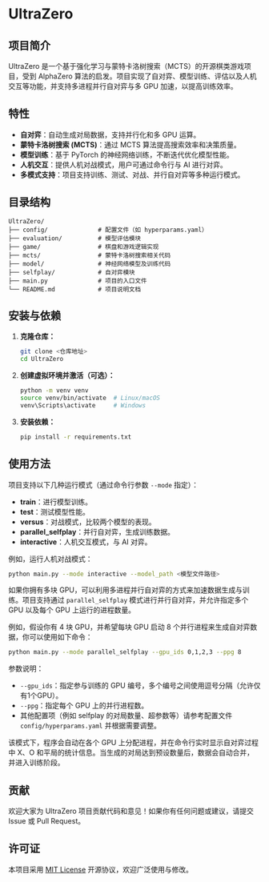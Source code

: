 # UltraZero

## 项目简介

UltraZero 是一个基于强化学习与蒙特卡洛树搜索（MCTS）的开源棋类游戏项目，受到 AlphaZero 算法的启发。项目实现了自对弈、模型训练、评估以及人机交互等功能，并支持多进程并行自对弈与多 GPU 加速，以提高训练效率。

## 特性

- **自对弈**：自动生成对局数据，支持并行化和多 GPU 运算。
- **蒙特卡洛树搜索 (MCTS)**：通过 MCTS 算法提高搜索效率和决策质量。
- **模型训练**：基于 PyTorch 的神经网络训练，不断迭代优化模型性能。
- **人机交互**：提供人机对战模式，用户可通过命令行与 AI 进行对弈。
- **多模式支持**：项目支持训练、测试、对战、并行自对弈等多种运行模式。

## 目录结构

```
UltraZero/
├── config/              # 配置文件（如 hyperparams.yaml）
├── evaluation/          # 模型评估模块
├── game/                # 棋盘和游戏逻辑实现
├── mcts/                # 蒙特卡洛树搜索相关代码
├── model/               # 神经网络模型及训练代码
├── selfplay/            # 自对弈模块
├── main.py              # 项目的入口文件
└── README.md            # 项目说明文档
```

## 安装与依赖

1. **克隆仓库：**
   ```bash
   git clone <仓库地址>
   cd UltraZero
   ```

2. **创建虚拟环境并激活（可选）：**
   ```bash
   python -m venv venv
   source venv/bin/activate  # Linux/macOS
   venv\Scripts\activate     # Windows
   ```

3. **安装依赖：**
   ```bash
   pip install -r requirements.txt
   ```

## 使用方法

项目支持以下几种运行模式（通过命令行参数 `--mode` 指定）：

- **train**：进行模型训练。
- **test**：测试模型性能。
- **versus**：对战模式，比较两个模型的表现。
- **parallel_selfplay**：并行自对弈，生成训练数据。
- **interactive**：人机交互模式，与 AI 对弈。

例如，运行人机对战模式：
```bash
python main.py --mode interactive --model_path <模型文件路径>
```

如果你拥有多块 GPU，可以利用多进程并行自对弈的方式来加速数据生成与训练。项目支持通过 `parallel_selfplay` 模式进行并行自对弈，并允许指定多个 GPU 以及每个 GPU 上运行的进程数量。

例如，假设你有 4 块 GPU，并希望每块 GPU 启动 8 个并行进程来生成自对弈数据，你可以使用如下命令：

```bash
python main.py --mode parallel_selfplay --gpu_ids 0,1,2,3 --ppg 8
```

参数说明：  
- `--gpu_ids`：指定参与训练的 GPU 编号，多个编号之间使用逗号分隔（允许仅有1个GPU）。  
- `--ppg`：指定每个 GPU 上的并行进程数。  
- 其他配置项（例如 selfplay 的对局数量、超参数等）请参考配置文件 `config/hyperparams.yaml` 并根据需要调整。

该模式下，程序会自动在各个 GPU 上分配进程，并在命令行实时显示自对弈过程中 X、O 和平局的统计信息。当生成的对局达到预设数量后，数据会自动合并，并进入训练阶段。

## 贡献

欢迎大家为 UltraZero 项目贡献代码和意见！如果你有任何问题或建议，请提交 Issue 或 Pull Request。

## 许可证

本项目采用 [MIT License](LICENSE) 开源协议，欢迎广泛使用与修改。
